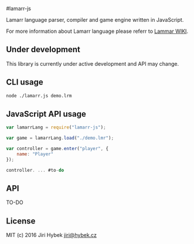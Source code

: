 #lamarr-js

Lamarr language parser, compiler and game engine written in JavaScript.

For more information about Lamarr language please referr to [Lammar WIKI](https://github.com/lamarr-lang/lamarr-lang.github.io/wiki).

## Under development
This library is currently under active development and API may change.

## CLI usage
```bash
node ./lamarr.js demo.lrm
```

## JavaScript API usage
```javascript
var lamarrLang = require("lamarr-js");

var game = lamarrLang.load("./demo.lmr");

var controller = game.enter("player", {
	name: "Player"
});

controller. ... #to-do
```

## API
TO-DO

## License
MIT (c) 2016 Jiri Hybek <jiri@hybek.cz>